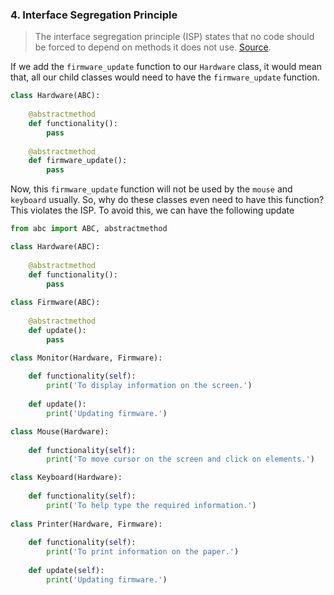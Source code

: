 ### 4. Interface Segregation Principle
> The interface segregation principle (ISP) states that no code should be forced to depend on methods it does not use. [Source](https://en.wikipedia.org/wiki/Interface_segregation_principle#cite_note-ASD-1).

If we add the `firmware_update` function to our `Hardware` class, it would mean that, all our child classes would need to have the `firmware_update` function.

```python
class Hardware(ABC):
    
    @abstractmethod
    def functionality():
        pass
    
    @abstractmethod
    def firmware_update():
        pass
```

Now, this `firmware_update` function will not be used by the `mouse` and `keyboard` usually. So, why do these classes even need to have this function? This violates the ISP.
To avoid this, we can have the following update

```python
from abc import ABC, abstractmethod

class Hardware(ABC):
    
    @abstractmethod
    def functionality():
        pass
    
class Firmware(ABC):
    
    @abstractmethod
    def update():
        pass

class Monitor(Hardware, Firmware):
    
    def functionality(self):
        print('To display information on the screen.')
        
    def update():
        print('Updating firmware.')

class Mouse(Hardware):
    
    def functionality(self):
        print('To move cursor on the screen and click on elements.')

class Keyboard(Hardware):
    
    def functionality(self):
        print('To help type the required information.')
        
class Printer(Hardware, Firmware):
    
    def functionality(self):
        print('To print information on the paper.')
        
    def update(self):
        print('Updating firmware.')
```

